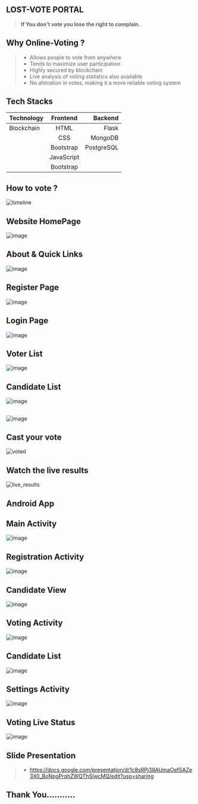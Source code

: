 ## LOST-VOTE PORTAL
> **If You don't vote you lose the right to complain.**

## Why Online-Voting ?
>- Allows people to vote from anywhere
>- Tends to maximize user participation
>- Highly secured by blockchain
>- Live analysis of voting statistics also available
>- No alteration in votes, making it a more reliable voting system
## Tech Stacks 
| Technology  |  Frontend  |  Backend  |
|-------------|:----------:|----------:|
| Blockchain  | HTML       | Flask     |
|             | CSS        | MongoDB   |
|             | Bootstrap  | PostgreSQL|
|             | JavaScript |           |
|             | Bootstrap  |           |

## How to vote ?
![timeline](https://user-images.githubusercontent.com/57187745/96223391-71eb4380-0fab-11eb-85a8-b5e5c967dd2a.png)

## Website HomePage
![image](https://user-images.githubusercontent.com/62868878/99103794-222d8580-2606-11eb-8c8e-2b2074bdcfcc.png)
## About & Quick Links
![image](https://user-images.githubusercontent.com/62868878/99104022-6a4ca800-2606-11eb-97fa-b9a55e9ba123.png)

## Register Page
![image](https://user-images.githubusercontent.com/62868878/99104140-9a944680-2606-11eb-87ed-274a170d9c07.png)

## Login Page
![image](https://user-images.githubusercontent.com/62868878/99104245-c6173100-2606-11eb-910f-7c298deb26a0.png)

## Voter List
![image](https://user-images.githubusercontent.com/62868878/99104473-0a0a3600-2607-11eb-96c1-fe408bc30b23.png)
## Candidate List
![image](https://user-images.githubusercontent.com/62868878/99104574-2ad28b80-2607-11eb-8fbf-4e555be0b255.png)
## 
![image](https://user-images.githubusercontent.com/62868878/99104659-48075a00-2607-11eb-97fa-05655054e231.png)



## Cast your vote
![voted](https://user-images.githubusercontent.com/57187745/96224703-a06a1e00-0fad-11eb-8734-86c4a408bbb5.png)

## Watch the live results
![live_results](https://user-images.githubusercontent.com/57187745/96224865-d9a28e00-0fad-11eb-8053-568f0a54cfb6.png)


## Android App 

## Main Activity
![image](https://user-images.githubusercontent.com/62868878/99188082-25e51780-2780-11eb-8441-4d674559d507.png)

## Registration Activity
![image](https://user-images.githubusercontent.com/62868878/99188123-51680200-2780-11eb-94b6-52843027a021.png)

## Candidate View
![image](https://user-images.githubusercontent.com/62868878/99188167-968c3400-2780-11eb-9aa9-19ce6c883fb6.png)

## Voting Activity
![image](https://user-images.githubusercontent.com/62868878/99188200-ba4f7a00-2780-11eb-8b9a-dbed7cfd9c55.png)

## Candidate List
![image](https://user-images.githubusercontent.com/62868878/99188227-dc48fc80-2780-11eb-9dab-eccec3bffc80.png)

## Settings Activity
![image](https://user-images.githubusercontent.com/62868878/99188244-f84c9e00-2780-11eb-8bca-4081bc9805ac.png)

## Voting Live Status
![image](https://user-images.githubusercontent.com/62868878/99188271-27630f80-2781-11eb-889b-ad069b77ec26.png)


##  Slide Presentation
>- https://docs.google.com/presentation/d/1c8sRPj38AUmaOefSAZe3X0_BoNpgPrqhZWQThSIwcMQ/edit?usp=sharing

## Thank You...........
